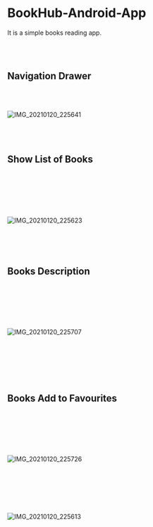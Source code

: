 # BookHub-Android-App

It is a simple books reading app.


<br>
<br>
<h2>Navigation Drawer</h2>
<br>
<br>

![IMG_20210120_225641](https://user-images.githubusercontent.com/56448711/105228755-f3dda080-5b88-11eb-8ccb-5f88e78c22aa.jpg) 
<br>
<br>
<br>
<br>

<h2>Show List of Books</h2>

<br>
<br>
<br>
<br>
<br>

![IMG_20210120_225623](https://user-images.githubusercontent.com/56448711/105230299-27b9c580-5b8b-11eb-8905-16890edb8eac.jpg)

<br>
<br>
<br>

<h2>Books Description</h2>

<br>
<br>
<br>
<br>
<br>

![IMG_20210120_225707](https://user-images.githubusercontent.com/56448711/105229249-a7469500-5b89-11eb-9c82-147c4b054fd3.jpg)

<br>
<br>
<br>
<br>
<br>

<h2>Books Add to Favourites</h2>

<br>
<br>
<br>
<br>
<br>

![IMG_20210120_225726](https://user-images.githubusercontent.com/56448711/105229320-c6ddbd80-5b89-11eb-8956-db8184fb1534.jpg)

<br>
<br>
<br>
<br>
<br>

![IMG_20210120_225613](https://user-images.githubusercontent.com/56448711/105229412-e70d7c80-5b89-11eb-975e-285cd453742e.jpg)
